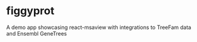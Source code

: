 # figgyprot

A demo app showcasing react-msaview with integrations to TreeFam data and
Ensembl GeneTrees
